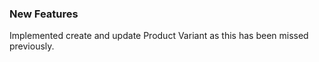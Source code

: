 ### New Features

Implemented create and update Product Variant as this has been missed previously.
